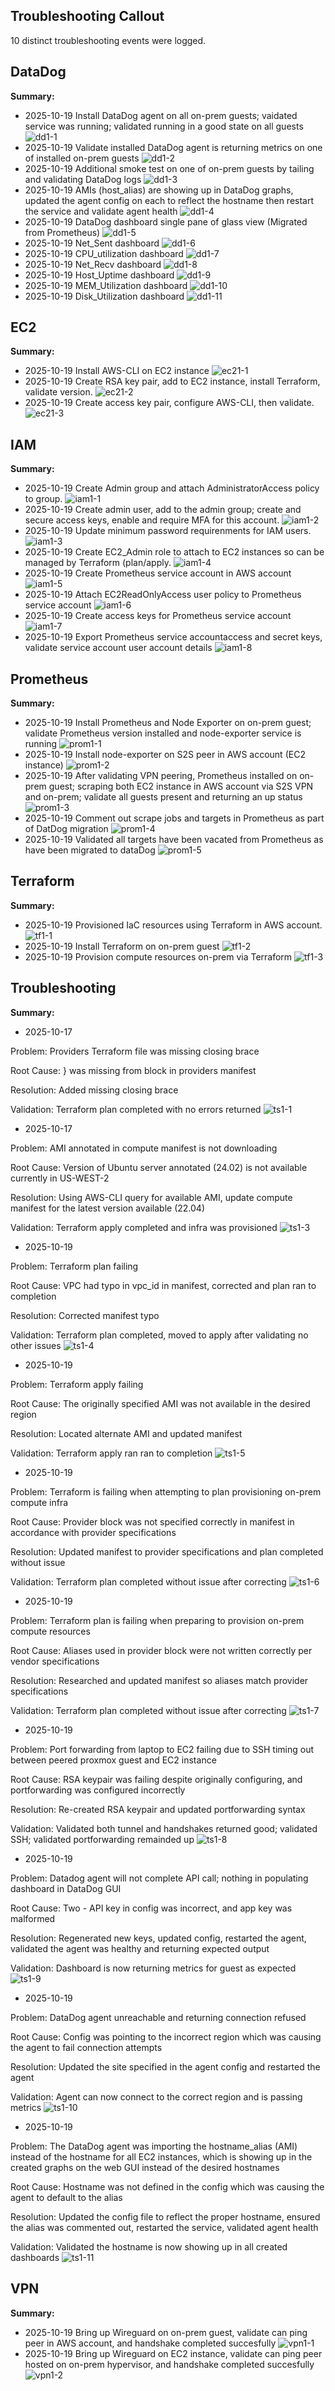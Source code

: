 ## Troubleshooting Callout
10 distinct troubleshooting events were logged.

## DataDog
**Summary:** 

- 2025-10-19 Install DataDog agent on all on-prem guests; vaidated service was running; validated running in a good state on all guests
  ![dd1-1](../DataDog/dd1-1.jpg)
- 2025-10-19 Validate installed DataDog agent is returning metrics on one of installed on-prem guests
  ![dd1-2](../DataDog/dd1-2.jpg)
- 2025-10-19 Additional smoke test on one of on-prem guests by tailing and validating DataDog logs
  ![dd1-3](../DataDog/dd1-3.jpg)
- 2025-10-19 AMIs (host_alias) are showing up in DataDog graphs, updated the agent config on each to reflect the hostname then restart the service and validate agent health
  ![dd1-4](../DataDog/dd1-4.jpg)
- 2025-10-19 DataDog dashboard single pane of glass view (Migrated from Prometheus)
  ![dd1-5](../DataDog/dd1-5.jpg)
- 2025-10-19 Net_Sent dashboard
  ![dd1-6](../DataDog/dd1-6.jpg)
- 2025-10-19 CPU_utilization dashboard
  ![dd1-7](../DataDog/dd1-7.jpg)
- 2025-10-19 Net_Recv dashboard
  ![dd1-8](../DataDog/dd1-8.jpg)
- 2025-10-19 Host_Uptime dashboard
  ![dd1-9](../DataDog/dd1-9.jpg)
- 2025-10-19 MEM_Utilization dashboard
  ![dd1-10](../DataDog/dd1-10.jpg)
- 2025-10-19 Disk_Utilization dashboard
  ![dd1-11](../DataDog/dd1-11.jpg)

## EC2
**Summary:** 

- 2025-10-19 Install AWS-CLI on EC2 instance
  ![ec21-1](../EC2/ec21-1.jpg)
- 2025-10-19 Create RSA key pair, add to EC2 instance, install Terraform, validate version.
  ![ec21-2](../EC2/ec21-2.jpg)
- 2025-10-19 Create access key pair, configure AWS-CLI, then validate.
  ![ec21-3](../EC2/ec21-3.jpg)

## IAM
**Summary:** 

- 2025-10-19 Create Admin group and attach AdministratorAccess policy to group.
  ![iam1-1](../IAM/iam1-1.jpg)
- 2025-10-19 Create admin user, add to the admin group; create and secure access keys, enable and require MFA for this account.
  ![iam1-2](../IAM/iam1-2.jpg)
- 2025-10-19 Update minimum password requirenments for IAM users.
  ![iam1-3](../IAM/iam1-3.jpg)
- 2025-10-19 Create EC2_Admin role to attach to EC2 instances so can be managed by Terraform (plan/apply.
  ![iam1-4](../IAM/iam1-4.jpg)
- 2025-10-19 Create Prometheus service account in AWS account
  ![iam1-5](../IAM/iam1-5.jpg)
- 2025-10-19 Attach EC2ReadOnlyAccess user policy to Prometheus service account
  ![iam1-6](../IAM/iam1-6.jpg)
- 2025-10-19 Create access keys for Prometheus service account
  ![iam1-7](../IAM/iam1-7.jpg)
- 2025-10-19 Export Prometheus service accountaccess and secret keys, validate service account user account details
  ![iam1-8](../IAM/iam1-8.jpg)

## Prometheus
**Summary:** 

- 2025-10-19 Install Prometheus and Node Exporter on on-prem guest; validate Prometheus version installed and node-exporter service is running
  ![prom1-1](../Prometheus/prom1-1.jpg)
- 2025-10-19 Install node-exporter on S2S peer in AWS account (EC2 instance)
  ![prom1-2](../Prometheus/prom1-2.jpg)
- 2025-10-19 After validating VPN peering, Prometheus installed on on-prem guest; scraping both EC2 instance in AWS account via S2S VPN and on-prem; validate all guests present and returning an up status
  ![prom1-3](../Prometheus/prom1-3.jpg)
- 2025-10-19 Comment out scrape jobs and targets in Prometheus as part of DatDog migration
  ![prom1-4](../Prometheus/prom1-4.jpg)
- 2025-10-19 Validated all targets have been vacated from Prometheus as have been migrated to dataDog
  ![prom1-5](../Prometheus/prom1-5.jpg)

## Terraform
**Summary:**

- 2025-10-19 Provisioned IaC resources using Terraform in AWS account.
  ![tf1-1](../Terraform/tf1-1.jpg)
- 2025-10-19 Install Terraform on on-prem guest
  ![tf1-2](../Terraform/tf1-2.jpg)
- 2025-10-19 Provision compute resources on-prem via Terraform
  ![tf1-3](../Terraform/tf1-3.jpg)

## Troubleshooting
**Summary:**

- 2025-10-17 

Problem: Providers Terraform file was missing closing brace

Root Cause: } was missing from block in providers manifest

Resolution: Added missing closing brace

Validation: Terraform plan completed with no errors returned
![ts1-1](../Troubleshooting/ts1-1.jpg)
- 2025-10-17 

Problem: AMI annotated in compute manifest is not downloading

Root Cause: Version of Ubuntu server annotated (24.02) is not available currently in US-WEST-2

Resolution: Using AWS-CLI query for available AMI, update compute manifest for the latest version available (22.04)

Validation: Terraform apply completed and infra was provisioned
![ts1-3](../Troubleshooting/ts1-3.jpg)
- 2025-10-19 

Problem: Terraform plan failing

Root Cause: VPC had typo in vpc_id in manifest, corrected and plan ran to completion

Resolution: Corrected manifest typo

Validation: Terraform plan completed, moved to apply after validating no other issues
![ts1-4](../Troubleshooting/ts1-4.jpg)
- 2025-10-19 

Problem: Terraform apply failing

Root Cause: The originally specified AMI was not available in the desired region

Resolution: Located alternate AMI and updated manifest

Validation: Terraform apply ran ran to completion
![ts1-5](../Troubleshooting/ts1-5.jpg)
- 2025-10-19 

Problem: Terraform is failing when attempting to plan provisioning on-prem compute infra

Root Cause: Provider block was not specified correctly in manifest in accordance with provider specifications

Resolution: Updated manifest to provider specifications and plan completed without issue

Validation: Terraform plan completed without issue after correcting
![ts1-6](../Troubleshooting/ts1-6.jpg)
- 2025-10-19 

Problem: Terraform plan is failing when preparing to provision on-prem compute resources

Root Cause: Aliases used in provider block were not written correctly per vendor specifications

Resolution: Researched and updated manifest so aliases match provider specifications

Validation: Terraform plan completed without issue after correcting
![ts1-7](../Troubleshooting/ts1-7.jpg)
- 2025-10-19 

Problem: Port forwarding from laptop to EC2 failing due to SSH timing out between peered proxmox guest and EC2 instance

Root Cause: RSA keypair was failing despite originally configuring, and portforwarding was configured incorrectly 

Resolution: Re-created RSA keypair and updated portforwarding syntax

Validation: Validated both tunnel and handshakes returned good; validated SSH; validated portforwarding remainded up
![ts1-8](../Troubleshooting/ts1-8.jpg)
- 2025-10-19 

Problem: Datadog agent will not complete API call; nothing in populating dashboard in DataDog GUI

Root Cause: Two - API key in config was incorrect, and app key was malformed

Resolution: Regenerated new keys, updated config, restarted the agent, validated the agent was healthy and returning expected output 

Validation: Dashboard is now returning metrics for guest as expected
![ts1-9](../Troubleshooting/ts1-9.jpg)
- 2025-10-19 

Problem: DataDog agent unreachable and returning connection refused

Root Cause: Config was pointing to the incorrect region which was causing the agent to fail connection attempts

Resolution: Updated the site specified in the agent config and restarted the agent 

Validation: Agent can now connect to the correct region and is passing metrics
![ts1-10](../Troubleshooting/ts1-10.jpg)
- 2025-10-19 

Problem: The DataDog agent was importing the hostname_alias (AMI) instead of the hostname for all EC2 instances, which is showing up in the created graphs on the web GUI instead of the desired hostnames

Root Cause: Hostname was not defined in the config which was causing the agent to default to the alias

Resolution: Updated the config file to reflect the proper hostname, ensured the alias was commented out, restarted the service, validated agent health 

Validation: Validated the hostname is now showing up in all created dashboards
![ts1-11](../Troubleshooting/ts1-11.jpg)

## VPN
**Summary:**

- 2025-10-19 Bring up Wireguard on on-prem guest, validate can ping peer in AWS account, and handshake completed succesfully 
  ![vpn1-1](../VPN/vpn1-1.jpg)
- 2025-10-19 Bring up Wireguard on EC2 instance, validate can ping peer hosted on on-prem hypervisor, and handshake completed succesfully
  ![vpn1-2](../VPN/vpn1-2.jpg)
